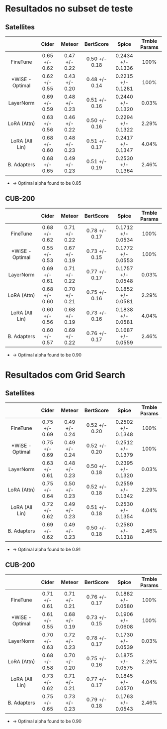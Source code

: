 # Resultados no subset de teste

## Satellites
|                 |     Cider     |     Meteor    |   BertScore   |       Spice       | Trnble Params |
| :-------------: | :-----------: | :-----------: | :-----------: | :---------------: | :-----------: |
|     FineTune    | 0.65 +/- 0.62 | 0.47 +/- 0.22 | 0.50 +/- 0.18 | 0.2434 +/- 0.1336 |     100%      |
| *WiSE - Optimal | 0.62 +/- 0.55 | 0.43 +/- 0.20 | 0.48 +/- 0.14 | 0.2215 +/- 0.1281 |     100%      |
|    LayerNorm    | 0.69 +/- 0.59 | 0.48 +/- 0.23 | 0.51 +/- 0.16 | 0.2440 +/- 0.1320 |     0.03%     |
|   LoRA (Attn)   | 0.63 +/- 0.56 | 0.46 +/- 0.22 | 0.50 +/- 0.16 | 0.2294 +/- 0.1322 |     2.29%     |
|  LoRA (All Lin) | 0.68 +/- 0.60 | 0.48 +/- 0.23 | 0.51 +/- 0.17 | 0.2417 +/- 0.1347 |     4.04%     |
|   B. Adapters   | 0.68 +/- 0.65 | 0.49 +/- 0.23 | 0.51 +/- 0.19 | 0.2530 +/- 0.1364 |     2.46%     |

* -> Optimal alpha found to be 0.85

## CUB-200
|                 |     Cider     |     Meteor    |   BertScore   |       Spice       | Trnble Params |
| :-------------: | :-----------: | :-----------: | :-----------: | :---------------: | :-----------: |
|     FineTune    | 0.68 +/- 0.62 | 0.71 +/- 0.22 | 0.78 +/- 0.17 | 0.1712 +/- 0.0534 |     100%      |
| *WiSE - Optimal | 0.55 +/- 0.53 | 0.67 +/- 0.19 | 0.73 +/- 0.15 | 0.1772 +/- 0.0553 |     100%      |
|    LayerNorm    | 0.69 +/- 0.61 | 0.71 +/- 0.22 | 0.77 +/- 0.17 | 0.1757 +/- 0.0548 |     0.03%     |
|   LoRA (Attn)   | 0.68 +/- 0.60 | 0.70 +/- 0.21 | 0.75 +/- 0.16 | 0.1852 +/- 0.0581 |     2.29%     |
|  LoRA (All Lin) | 0.60 +/- 0.56 | 0.68 +/- 0.19 | 0.73 +/- 0.16 | 0.1838 +/- 0.0581 |     4.04%     |
|   B. Adapters   | 0.60 +/- 0.57 | 0.69 +/- 0.22 | 0.76 +/- 0.17 | 0.1687 +/- 0.0559 |     2.46%     |

* -> Optimal alpha found to be 0.90


# Resultados com Grid Search

## Satellites
|                 |     Cider     |     Meteor    |   BertScore   |       Spice       | Trnble Params |
| :-------------: | :-----------: | :-----------: | :-----------: | :---------------: | :-----------: |
|     FineTune    | 0.75 +/- 0.69 | 0.49 +/- 0.24 | 0.52 +/- 0.20 | 0.2502 +/- 0.1348 |     100%      | 0.67, 0.47, 0.49, 0.2451
| *WiSE - Optimal | 0.75 +/- 0.69 | 0.49 +/- 0.24 | 0.52 +/- 0.20 | 0.2512 +/- 0.1379 |     100%      |
|    LayerNorm    | 0.63 +/- 0.61 | 0.48 +/- 0.23 | 0.50 +/- 0.18 | 0.2395 +/- 0.1320 |     0.03%     | 0.63, 0.46, 0.50, 0.2280
|   LoRA (Attn)   | 0.75 +/- 0.64 | 0.50 +/- 0.23 | 0.52 +/- 0.18 | 0.2559 +/- 0.1342 |     2.29%     | 0.59, 0.45, 0.46, 0.2383
|  LoRA (All Lin) | 0.72 +/- 0.62 | 0.49 +/- 0.23 | 0.51 +/- 0.18 | 0.2530 +/- 0.1354 |     4.04%     | 0.70, 0.49, 0.51, 0.2534
|   B. Adapters   | 0.69 +/- 0.62 | 0.49 +/- 0.23 | 0.50 +/- 0.18 | 0.2580 +/- 0.1318 |     2.46%     | 0.63, 0.45, 0.48, 0.2381

* -> Optimal alpha found to be 0.91

## CUB-200
|                 |     Cider     |     Meteor    |   BertScore   |       Spice       | Trnble Params |
| :-------------: | :-----------: | :-----------: | :-----------: | :---------------: | :-----------: |
|     FineTune    | 0.71 +/- 0.61 | 0.71 +/- 0.21 | 0.76 +/- 0.17 | 0.1882 +/- 0.0580 |     100%      | 0.57, 0.66, 0.72, 0.1906
| *WiSE - Optimal | 0.61 +/- 0.55 | 0.68 +/- 0.19 | 0.73 +/- 0.15 | 0.1906 +/- 0.0608 |     100%      |
|    LayerNorm    | 0.70 +/- 0.63 | 0.72 +/- 0.23 | 0.78 +/- 0.17 | 0.1730 +/- 0.0539 |     0.03%     | 0.68, 0.72, 0.78, 0.1707
|   LoRA (Attn)   | 0.68 +/- 0.58 | 0.70 +/- 0.20 | 0.75 +/- 0.16 | 0.1875 +/- 0.0575 |     2.29%     | 0.40, 0.60, 0.67, 0.1676
|  LoRA (All Lin) | 0.73 +/- 0.62 | 0.71 +/- 0.21 | 0.77 +/- 0.17 | 0.1845 +/- 0.0570 |     4.04%     | 0.71, 0.71, 0.77, 0.1807
|   B. Adapters   | 0.75 +/- 0.65 | 0.73 +/- 0.23 | 0.79 +/- 0.18 | 0.1763 +/- 0.0543 |     2.46%     | 0.75, 0.73, 0.79, 0.1773

* -> Optimal alpha found to be 0.90
